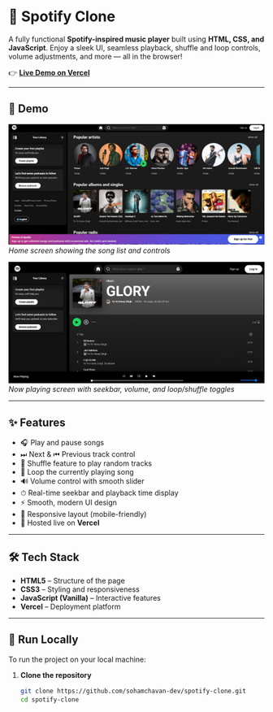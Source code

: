 # 🎵 Spotify Clone

A fully functional **Spotify-inspired music player** built using **HTML, CSS, and JavaScript**. Enjoy a sleek UI, seamless playback, shuffle and loop controls, volume adjustments, and more — all in the browser!

👉 **[Live Demo on Vercel]([https://sppoootify.vercel.app/](https://vercel.com/soham-chavans-projects/spotifyclone-fe))**

---

## 📸 Demo

![Home Screen](./screenshots/screenshot1.png)
*Home screen showing the song list and controls*

![Now Playing](./screenshots/screenshot2.png)
*Now playing screen with seekbar, volume, and loop/shuffle toggles*

---

## ✨ Features

- 🎧 Play and pause songs
- ⏭ Next & ⏮ Previous track control
- 🔀 Shuffle feature to play random tracks
- 🔁 Loop the currently playing song
- 🔊 Volume control with smooth slider
- ⏱ Real-time seekbar and playback time display
- ⚡ Smooth, modern UI design
- 📱 Responsive layout (mobile-friendly)
- 🚀 Hosted live on **Vercel**

---

## 🛠️ Tech Stack

- **HTML5** – Structure of the page  
- **CSS3** – Styling and responsiveness  
- **JavaScript (Vanilla)** – Interactive features  
- **Vercel** – Deployment platform

---

## 🚀 Run Locally

To run the project on your local machine:

1. **Clone the repository**
   ```bash
   git clone https://github.com/sohamchavan-dev/spotify-clone.git
   cd spotify-clone
